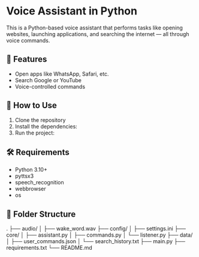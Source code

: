 # Voice Assistant in Python

This is a Python-based voice assistant that performs tasks like opening websites, launching applications, and searching the internet — all through voice commands.

## 🔧 Features
- Open apps like WhatsApp, Safari, etc.
- Search Google or YouTube
- Voice-controlled commands

## 🚀 How to Use
1. Clone the repository  
2. Install the dependencies:  
3. Run the project:  

## 🛠️ Requirements
- Python 3.10+
- pyttsx3
- speech_recognition
- webbrowser
- os

## 📁 Folder Structure

.
├── audio/
│   ├── wake_word.wav
├── config/
│   ├── settings.ini
├── core/
│   ├── assistant.py
│   ├── commands.py
│   └── listener.py
├── data/
│   ├── user_commands.json
│   └── search_history.txt
├── main.py
├── requirements.txt
└── README.md
